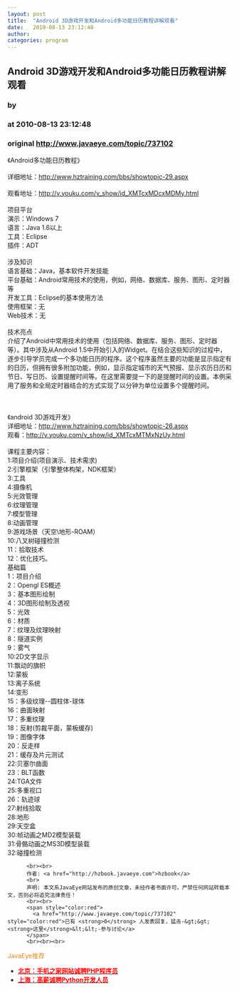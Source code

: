 ```yaml
---
layout: post
title:  "Android 3D游戏开发和Android多功能日历教程讲解观看"
date:   2010-08-13 23:12:48
author: 
categories: program
---
```


## Android 3D游戏开发和Android多功能日历教程讲解观看
### by 
### at 2010-08-13 23:12:48
### original <http://www.javaeye.com/topic/737102>

《Android多功能日历教程》
<br>
<br>详细地址：http://www.hztraining.com/bbs/showtopic-29.aspx
<br>
<br>观看地址：http://v.youku.com/v_show/id_XMTcxMDcxMDMy.html
<br>
<br>项目平台
<br>演示：Windows 7
<br>语言：Java 1.6以上
<br>工具：Eclipse
<br>插件：ADT
<br>
<br>涉及知识
<br>语言基础：Java，基本软件开发技能
<br>平台基础：Android常用技术的使用，例如，网络、数据库、服务、图形、定时器等
<br>开发工具：Eclipse的基本使用方法
<br>使用框架：无
<br>Web技术：无
<br>
<br>技术亮点
<br>介绍了Android中常用技术的使用（包括网络、数据库、服务、图形、定时器等）。其中涉及从Android 1.5中开始引入的Widget。在结合这些知识的过程中，逐步引导学员完成一个多功能日历的程序。这个程序虽然主要的功能是显示指定有的日历，但拥有很多附加功能，例如，显示指定城市的天气预报、显示农历日历和节日、写日历、设置提醒时间等。在这里需要提一下的是提醒时间的设置。本例采用了服务和全局定时器结合的方式实现了以分钟为单位设置多个提醒时间。
<br>
<br>
<br>
<br>《android 3D游戏开发》
<br>详细地址：http://www.hztraining.com/bbs/showtopic-26.aspx
<br>观看：http://v.youku.com/v_show/id_XMTcxMTMxNzUy.html
<br>
<br>课程主要内容：
<br>1:项目介绍(项目演示、技术需求)
<br>2:引擎框架（引擎整体构架，NDK框架）
<br>3:工具
<br>4:摄像机
<br>5:光效管理
<br>6:纹理管理
<br>7:模型管理
<br>8:动画管理
<br>9:游戏场景（天空\地形-ROAM）
<br>10:八叉树碰撞检测
<br>11：拾取技术
<br>12：优化技巧。
<br>基础篇
<br>1：项目介绍
<br>2：Opengl ES概述
<br>3：基本图形绘制
<br>4：3D图形绘制及透视
<br>5：光效
<br>6：材质
<br>7：纹理及纹理映射
<br>8：隧道实例
<br>9：雾气
<br>10:2D文字显示
<br>11:飘动的旗帜
<br>12:蒙板
<br>13:离子系统
<br>14:变形
<br>15：多级纹理--圆柱体-球体
<br>16：曲面映射
<br>17：多重纹理
<br>18：反射(剪裁平面，蒙板缓存)
<br>19：图像字体
<br>20：反走样
<br>21：缓存及片元测试
<br>22:贝塞尔曲面
<br>23：BLT函数
<br>24:TGA文件
<br>25:多重视口
<br>26：轨迹球
<br>27:射线拾取
<br>28:地形
<br>29:天空盒
<br>30:帧动画之MD2模型装载
<br>31:骨骼动画之MS3D模型装载
<br>32:碰撞检测
          
          <br><br>
          作者: <a href="http://hzbook.javaeye.com">hzbook</a> 
          <br>
          声明: 本文系JavaEye网站发布的原创文章，未经作者书面许可，严禁任何网站转载本文，否则必将追究法律责任！
          <br><br>
          <span style="color:red">
            <a href="http://www.javaeye.com/topic/737102" style="color:red">已有 <strong>0</strong> 人发表回复，猛击-&gt;&gt;<strong>这里</strong>&lt;&lt;-参与讨论</a>
          </span>
          <br><br><br>
<span style="color:#e28822">JavaEye推荐</span>
<br>
<ul><li><a href="http://www.iteye.com/clicks/269"><span style="color:red;font-weight:bold">北京：手机之家网站诚聘PHP程序员</span></a></li><li><a href="http://www.iteye.com/clicks/138"><span style="color:red;font-weight:bold">上海：高薪诚聘Python开发人员</span></a></li></ul>
<br><br><br>